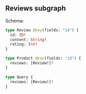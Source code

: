 ## Reviews subgraph

Schema:

```graphql
type Review @key(fields: "id") {
  id: ID!
  content: String!
  rating: Int!
}

type Product @key(fields: "id") {
  reviews: [Review!]!
}

type Query {
  reviews: [Review!]!
}
```
